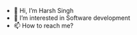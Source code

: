 - 👋 Hi, I’m Harsh Singh
- 👀 I’m interested in Software development 
- 📫 How to reach me?

<!---
a8v0r6/a8v0r6 is a ✨ special ✨ repository because its `README.md` (this file) appears on your GitHub profile.
You can click the Preview link to take a look at your changes.
--->
